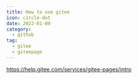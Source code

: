 ```yaml
---
title: How to use gitee
icon: circle-dot
date: 2022-01-09
category:
  - github
tag:
  - gitee
  - giteepage
---
```


https://help.gitee.com/services/gitee-pages/intro